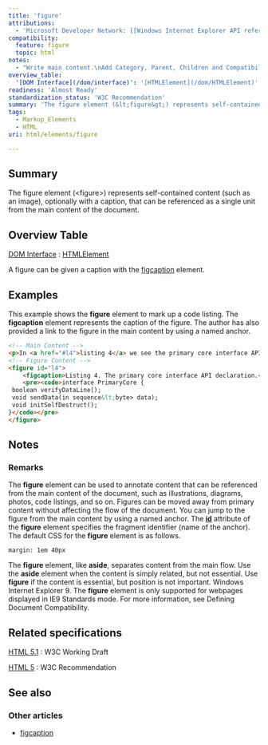 ```yaml
---
title: 'figure'
attributions:
  - 'Microsoft Developer Network: [[Windows Internet Explorer API reference](http://msdn.microsoft.com/en-us/library/ie/hh828809%28v=vs.85%29.aspx) Article]'
compatibility:
  feature: figure
  topic: html
notes:
  - "Write main content.\nAdd Category, Parent, Children and Compatibility information."
overview_table:
  '[DOM Interface](/dom/interface)': '[HTMLElement](/dom/HTMLElement)'
readiness: 'Almost Ready'
standardization_status: 'W3C Recommendation'
summary: 'The figure element (&lt;figure&gt;) represents self-contained content (such as an image), optionally with a caption, that can be referenced as a single unit from the main content of the document.'
tags:
  - Markup_Elements
  - HTML
uri: html/elements/figure

---
```

## Summary

The figure element (&lt;figure&gt;) represents self-contained content (such as an image), optionally with a caption, that can be referenced as a single unit from the main content of the document.

## Overview Table

[DOM Interface](/dom/interface)
:   [HTMLElement](/dom/HTMLElement)

A figure can be given a caption with the [figcaption](/html/elements/figcaption) element.

## Examples

This example shows the **figure** element to mark up a code listing. The **figcaption** element represents the caption of the figure. The author has also provided a link to the figure in the main content by using a named anchor.

``` html
<!-- Main Content -->
<p>In <a href="#l4">listing 4</a> we see the primary core interface API declaration.</p>
<!-- Figure Content -->
<figure id="l4">
    <figcaption>Listing 4. The primary core interface API declaration.</figcaption>
    <pre><code>interface PrimaryCore {
 boolean verifyDataLine();
 void sendData(in sequence&lt;byte> data);
 void initSelfDestruct();
}</code></pre>
</figure>
```

## Notes

### Remarks

The **figure** element can be used to annotate content that can be referenced from the main content of the document, such as illustrations, diagrams, photos, code listings, and so on. Figures can be moved away from primary content without affecting the flow of the document. You can jump to the figure from the main content by using a named anchor. The [**id**](/html/attributes/id) attribute of the **figure** element specifies the fragment identifier (name of the anchor). The default CSS for the **figure** element is as follows.

    margin: 1em 40px

The **figure** element, like **aside**, separates content from the main flow. Use the **aside** element when the content is simply related, but not essential. Use **figure** if the content is essential, but position is not important. Windows Internet Explorer 9. The **figure** element is only supported for webpages displayed in IE9 Standards mode. For more information, see Defining Document Compatibility.

## Related specifications

[HTML 5.1](http://www.w3.org/TR/html51/grouping-content.html#the-figure-element)
:   W3C Working Draft

[HTML 5](http://www.w3.org/TR/html5/grouping-content.html#the-figure-element)
:   W3C Recommendation

## See also

### Other articles

-   [figcaption](/html/elements/figcaption)
